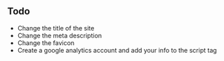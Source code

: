 ## Todo

- Change the title of the site
- Change the meta description
- Change the favicon
- Create a google analytics account and add your info to the script tag
